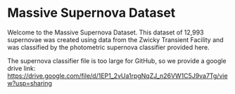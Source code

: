 # Massive Supernova Dataset
Welcome to the Massive Supernova Dataset. This dataset of 12,993 supernovae was created using data from the Zwicky Transient Facility and was classified by the photometric supernova classifier provided here. 

The supernova classifier file is too large for GitHub, so we provide a google drive link:
https://drive.google.com/file/d/1EP1_2vUa1rpgNqZJ_n26VW1C5J9va7Tg/view?usp=sharing 

